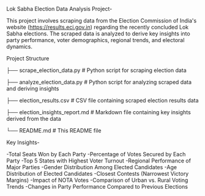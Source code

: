 Lok Sabha Election Data Analysis Project- 

This project involves scraping data from the Election Commission of India's website (https://results.eci.gov.in) regarding the recently concluded Lok Sabha elections. The scraped data is analyzed to derive key insights into party performance, voter demographics, regional trends, and electoral dynamics.

Project Structure

├── scrape_election_data.py    # Python script for scraping election data

├── analyze_election_data.py   # Python script for analyzing scraped data and deriving insights

├── election_results.csv       # CSV file containing scraped election results data

├── election_insights_report.md   # Markdown file containing key insights derived from the data

└── README.md                  # This README file


Key Insights-

-Total Seats Won by Each Party
-Percentage of Votes Secured by Each Party
-Top 5 States with Highest Voter Turnout
-Regional Performance of Major Parties
-Gender Distribution Among Elected Candidates
-Age Distribution of Elected Candidates
-Closest Contests (Narrowest Victory Margins)
-Impact of NOTA Votes
-Comparison of Urban vs. Rural Voting Trends
-Changes in Party Performance Compared to Previous Elections
